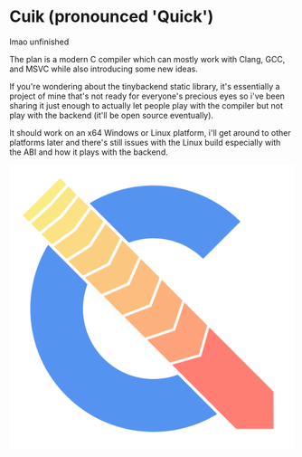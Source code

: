 # Cuik (pronounced 'Quick')

lmao unfinished

The plan is a modern C compiler which can mostly work with Clang, GCC, and MSVC while also introducing some new ideas.

If you're wondering about the tinybackend static library, it's essentially a project of mine that's not ready for everyone's precious eyes so i've been sharing it just enough to actually let people play with the compiler but not play with the backend (it'll be open source eventually).

It should work on an x64 Windows or Linux platform, i'll get around to other platforms later and there's still issues with the Linux build especially with the ABI and how it plays with the backend.

![Cuik Logo](logo/cuik.png)
